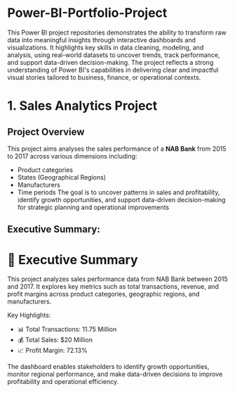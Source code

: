 # Power-BI-Portfolio-Project

This Power BI project repositories demonstrates the ability to transform raw data into meaningful insights through interactive dashboards and visualizations. It highlights key skills in data cleaning, modeling, and analysis, using real-world datasets to uncover trends, track performance, and support data-driven decision-making. The project reflects a strong understanding of Power BI's capabilities in delivering clear and impactful visual stories tailored to business, finance, or operational contexts.

# 1. Sales Analytics Project
## Project Overview
This project aims analyses the sales performance of a **NAB Bank** from 2015 to 2017 across various dimensions including:
* Product categories
* States (Geographical Regions)
* Manufacturers
* Time periods
The goal is to uncover patterns in sales and profitability, identify growth opportunities, and support data-driven decision-making for strategic planning and operational improvements

## Executive Summary:
# 🚀 Executive Summary

This project analyzes sales performance data from NAB Bank between 2015 and 2017. It explores key metrics such as total transactions, revenue, and profit margins across product categories, geographic regions, and manufacturers.

Key Highlights:
- 📊 Total Transactions: 11.75 Million
- 💰 Total Sales: $20 Million
- 📈 Profit Margin: 72.13%

The dashboard enables stakeholders to identify growth opportunities, monitor regional performance, and make data-driven decisions to improve profitability and operational efficiency.

